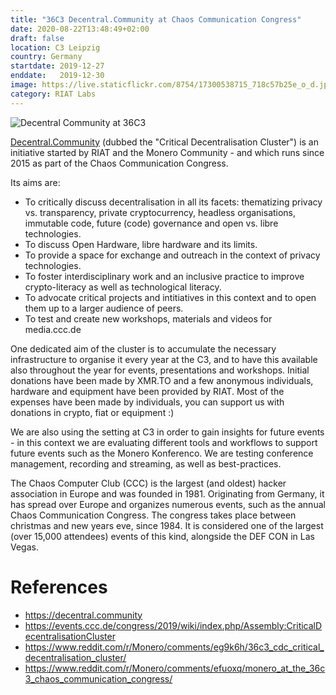 ```yaml
---
title: "36C3 Decentral.Community at Chaos Communication Congress"
date: 2020-08-22T13:48:49+02:00
draft: false
location: C3 Leipzig
country: Germany
startdate: 2019-12-27
enddate:   2019-12-30
image: https://live.staticflickr.com/8754/17300538715_718c57b25e_o_d.jpg
category: RIAT Labs
---
```


![Decentral Community at 36C3](https://live.staticflickr.com/8754/17300538715_718c57b25e_o_d.jpg)

[Decentral.Community](https://decentral.community) (dubbed the "Critical Decentralisation Cluster") is an initiative started by RIAT and the Monero Community - and which runs since 2015 as part of the Chaos Communication Congress.

Its aims are:

* To critically discuss decentralisation in all its facets: thematizing privacy vs. transparency, private cryptocurrency, headless organisations, immutable code, future (code) governance and open vs. libre technologies.
* To discuss Open Hardware, libre hardware and its limits.
* To provide a space for exchange and outreach in the context of privacy technologies.
* To foster interdisciplinary work and an inclusive practice to improve crypto-literacy as well as technological literacy.
* To advocate critical projects and intitiatives in this context and to open them up to a larger audience of peers.
* To test and create new workshops, materials and videos for media.ccc.de

One dedicated aim of the cluster is to accumulate the necessary infrastructure to organise it every year at the C3, and to have this available also throughout the year for events, presentations and workshops. Initial donations have been made by XMR.TO and a few anonymous individuals, hardware and equipment have been provided by RIAT. Most of the expenses have been made by individuals, you can support us with donations in crypto, fiat or equipment :)

We are also using the setting at C3 in order to gain insights for future events - in this context we are evaluating different tools and workflows to support future events such as the Monero Konferenco. We are testing conference management, recording and streaming, as well as best-practices.

The Chaos Computer Club (CCC) is the largest (and oldest) hacker association in Europe and was founded in 1981. Originating from Germany, it has spread over Europe and organizes numerous events, such as the annual Chaos Communication Congress. The congress takes place between christmas and new years eve, since 1984. It is considered one of the largest (over 15,000 attendees) events of this kind, alongside the DEF CON in Las Vegas.

# References
* https://decentral.community
* https://events.ccc.de/congress/2019/wiki/index.php/Assembly:CriticalDecentralisationCluster
* https://www.reddit.com/r/Monero/comments/eg9k6h/36c3_cdc_critical_decentralisation_cluster/
* https://www.reddit.com/r/Monero/comments/efuoxq/monero_at_the_36c3_chaos_communication_congress/
